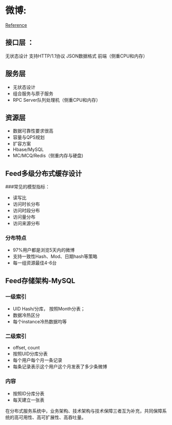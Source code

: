 # 微博:  
[Reference](http://qndbp.qiniudn.com/weibo.pdf)

## 接口层 ：
无状态设计
支持HTTP/1.1协议
JSON数据格式
前端（侧重CPU和内存）

## 服务层 
- 无状态设计
- 组合服务与原子服务
- RPC Server队列处理机（侧重CPU和内存）

## 资源层 
- 数据可靠性要求很高
- 容量与QPS规划
- 扩容方案
- Hbase/MySQL	
- MC/MCQ/Redis（侧重内存与硬盘)

## Feed多级分布式缓存设计
###常见的模型指标：
- 读写比
- 访问时长分布
- 访问时段分布
- 访问量分布
- 访问来源分布
### 分布特点
- 97%用户都是浏览5天内的微博 
- 支持一致性Hash、Mod、日期hash等策略
- 每一组资源最佳4-6台

## Feed存储架构-MySQL

### 一级索引
- UID Hash/分库， 按照Month分表；
- 数据冷热区分
- 每个instance冷热数据均等
### 二级索引
- offset, count
- 按照UID分库分表
- 每个用户每个月一条记录
- 每条记录表示这个用户这个月发表了多少条微博
### 内容
- 按照ID分库分表
- 每天建立一张表

在分布式服务系统中，业务架构、技术架构与技术保障三者互为补充，共同保障系统的高可用性、高可扩展性、高吞吐量。
